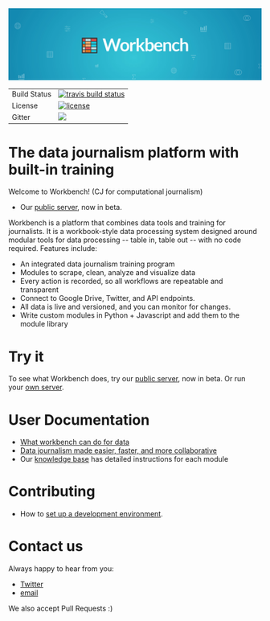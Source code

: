 <div align="center">
  <img src="https://github.com/CJWorkbench/cjworkbench/blob/master/assets/images/banner.jpg"><br>
</div>

<table>

<tr>
  <td>Build Status</td>
  <td>
    <a href="https://travis-ci.org/CJWorkbench/cjworkbench">
    <img src="https://travis-ci.org/CJWorkbench/cjworkbench.svg?branch=master" alt="travis build status" />
    </a>
  </td>
</tr>
<tr>
  <td>License</td>
  <td>
    <a href="https://github.com/cjworkbench/cjworkbench/blob/master/LICENSE">
    <img src="https://img.shields.io/badge/license-AGPL-blue.svg" alt="license" />
    </a>
  </td>
</tr>
<tr>
	<td>Gitter</td>
	<td>
		<a href="https://gitter.im/workbenchdata">
		<img src="https://badges.gitter.im/Join%20Chat.svg"
	</a>
	</td>
</tr>
</table>


#  The data journalism platform with built-in training

Welcome to Workbench! (CJ for computational journalism)

- Our [public server](http://workbenchdata.com), now in beta.

Workbench is a platform that combines data tools and training for journalists. It is a workbook-style data processing system designed around modular tools for data processing -- table in, table out -- with no code required. Features include:

- An integrated data journalism training program
- Modules to scrape, clean, analyze and visualize data
- Every action is recorded, so all workflows are repeatable and transparent
- Connect to Google Drive, Twitter, and API endpoints.
- All data is live and versioned, and you can monitor for changes.
- Write custom modules in Python + Javascript and add them to the module library

# Try it

To see what Workbench does, try our [public server](http://workbenchdata.org), now in beta. Or run your [own server](https://github.com/jstray/cjworkbench/wiki/Deployment).

# User Documentation

- [What workbench can do for data](https://medium.com/@Workbench/what-workbench-can-do-for-data-c8534384c978)
- [Data journalism made easier, faster, and more collaborative](https://medium.com/@Workbench/data-journalism-made-easier-faster-and-more-collaborative-e33081bf0080)
- Our [knowledge base](http://help.cjworkbench.org/) has detailed instructions for each module

# Contributing

- How to [set up a development environment](https://github.com/jstray/cjworkbench/wiki/Setting-up-a-development-environment).

# Contact us
Always happy to hear from you:
 - [Twitter](https://twitter.com/workbenchdata)
 - [email](mailto:hello@workbenchdata.org)

 We also accept Pull Requests :)
